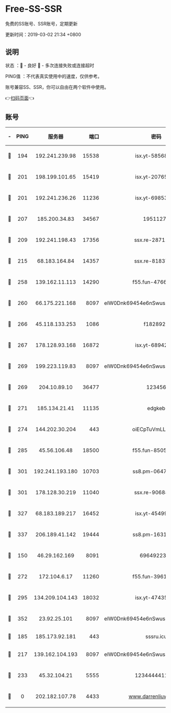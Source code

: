 # Free-SS-SSR

免费的SS账号、SSR账号，定期更新

更新时间：2019-03-02 21:34 +0800

## 说明

状态     ：🙂 - 良好 🙁 - 多次连接失败或连接超时

PING值   ：不代表真实使用中的速度，仅供参考。

账号兼容SS、SSR，你可以自由在两个软件中使用。

👉[扫码页面](https://liesauer.github.io/free-ss-ssr.github.io/)👈

## 账号

|-|PING|服务器|端口|密码|加密方式|区域|
|:----:|:----:|:-----:|-----:|:----:|:----:|:----:|
|🙂|194|192.241.239.98|15538|isx.yt-58568781|aes-256-cfb|US|
|🙂|201|198.199.101.65|15419|isx.yt-20765737|aes-256-cfb|US|
|🙂|201|192.241.236.26|11236|isx.yt-69853329|aes-256-cfb|US|
|🙂|207|185.200.34.83|34567|19511276|aes-256-cfb|US|
|🙂|209|192.241.198.43|17356|ssx.re-28711646|aes-256-cfb|US|
|🙂|215|68.183.164.84|14357|ssx.re-81837624|aes-256-cfb|US|
|🙂|258|139.162.11.113|14290|f55.fun-47666112|aes-256-cfb|SG|
|🙂|260|66.175.221.168|8097|eIW0Dnk69454e6nSwuspv9DmS201tQ0D|aes-256-cfb|US|
|🙂|266|45.118.133.253|1086|f1828920|aes-256-cfb|SG|
|🙂|267|178.128.93.168|16872|isx.yt-68942633|aes-256-cfb|SG|
|🙂|269|199.223.119.83|8097|eIW0Dnk69454e6nSwuspv9DmS201tQ0D|aes-256-cfb|US|
|🙂|269|204.10.89.10|36477|123456|aes-256-cfb|US|
|🙂|271|185.134.21.41|11135|edgkeb|aes-256-cfb|GB|
|🙂|274|144.202.30.204|443|oiECpTuVmLLxk4Ts|aes-256-cfb|US|
|🙂|285|45.56.106.48|18500|f55.fun-85055733|aes-256-cfb|US|
|🙂|301|192.241.193.180|10703|ss8.pm-06476648|aes-256-cfb|US|
|🙂|301|178.128.30.219|11040|ssx.re-90688619|aes-256-cfb|SG|
|🙂|327|68.183.189.217|16452|isx.yt-45499514|aes-256-cfb|SG|
|🙂|337|206.189.41.142|19444|ss8.pm-16317279|aes-256-cfb|SG|
|🙂|150|46.29.162.169|8091|6964922356|aes-256-cfb|RU|
|🙂|272|172.104.6.17|11260|f55.fun-39616774|aes-256-cfb|US|
|🙂|295|134.209.104.143|18032|isx.yt-47435450|aes-256-cfb|SG|
|🙂|352|23.92.25.101|8097|eIW0Dnk69454e6nSwuspv9DmS201tQ0D|aes-256-cfb|US|
|🙁|185|185.173.92.181|443|sssru.icu|rc4-md5|RU|
|🙁|217|139.162.104.193|8097|eIW0Dnk69454e6nSwuspv9DmS201tQ0D|aes-256-cfb|JP|
|🙁|233|45.32.104.21|5555|1234444411111|aes-256-cfb|SG|
|🙁|0|202.182.107.78|4433|www.darrenliuwei.com|aes-256-cfb|JP|
